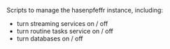 Scripts to manage the hasenpfeffr instance, including:
- turn streaming services on / off
- turn routine tasks service on / off
- turn databases on / off